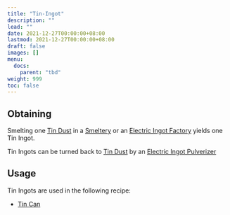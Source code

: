 ```yaml
---
title: "Tin-Ingot"
description: ""
lead: ""
date: 2021-12-27T00:00:00+08:00
lastmod: 2021-12-27T00:00:00+08:00
draft: false
images: []
menu: 
  docs:
    parent: "tbd"
weight: 999
toc: false
---
```


## Obtaining

Smelting one [Tin Dust](https://github.com/Slimefun/Slimefun4/wiki/Tin-Dust) in a [Smeltery](https://github.com/Slimefun/Slimefun4/wiki/Smeltery) or an [Electric Ingot Factory](https://github.com/Slimefun/Slimefun4/wiki/Electric-Ingot-Factory) yields one Tin Ingot.

Tin Ingots can be turned back to [Tin Dust](https://github.com/Slimefun/Slimefun4/wiki/Tin-Dust) by an [Electric Ingot Pulverizer](https://github.com/Slimefun/Slimefun4/wiki/Electric-Ingot-Pulverizer)

## Usage

Tin Ingots are used in the following recipe:

* [Tin Can](https://github.com/Slimefun/Slimefun4/wiki/Miscellaneous-Items)
